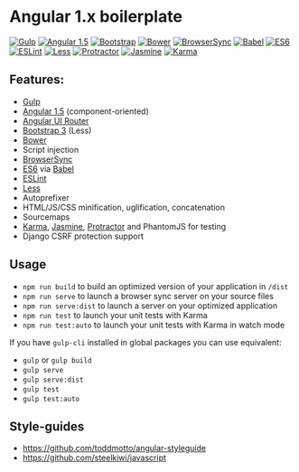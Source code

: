 # Angular 1.x boilerplate


[![Gulp](https://s16.postimg.org/4r2fsazz9/gulp.png)](https://github.com/gulpjs/gulp)
[![Angular 1.5](https://s11.postimg.org/lvqgbpj5v/angular.png)](https://github.com/angular/angular.js)
[![Bootstrap](https://s4.postimg.org/7tm0k2oq5/bootstrap.png)](https://github.com/twbs/bootstrap)
[![Bower](https://s10.postimg.org/47f0tmo4p/bower.png)](https://github.com/bower/bower)
[![BrowserSync](https://s11.postimg.org/xhirska8j/browsersync.png)](https://github.com/browsersync/browser-sync)
[![Babel](https://s12.postimg.org/j9hs9l219/babel.png)](https://github.com/babel/babel/)
[![ES6](https://s9.postimg.org/nxb8a31pb/es6.png)](http://www.ecma-international.org/ecma-262/6.0/)
[![ESLint](https://s16.postimg.org/pgxwmkej9/eslint.png)](https://github.com/sindresorhus/xo)
[![Less](https://s15.postimg.org/80vsmt0gb/less.png)](https://github.com/less/less.js)
[![Protractor](https://s13.postimg.org/ijrsfrlpz/protractor.png)](https://github.com/angular/protractor)
[![Jasmine](https://s9.postimg.org/cd8gwyjy7/jasmine.png)](https://github.com/jasmine/jasmine)
[![Karma](https://s11.postimg.org/jaz2uy6mr/karma.png)](https://github.com/karma-runner/karma)

## Features:
- [Gulp](https://github.com/gulpjs/gulp)
- [Angular 1.5](https://github.com/angular/angular.js) (component-oriented)
- [Angular UI Router](https://github.com/angular-ui/ui-router)
- [Bootstrap 3](https://github.com/twbs/bootstrap) (Less)
- [Bower](https://github.com/bower/bower)
- Script injection
- [BrowserSync](https://github.com/browsersync/browser-sync)
- [ES6](http://www.ecma-international.org/ecma-262/6.0/) via [Babel](https://github.com/babel/babel/)
- [ESLint](https://github.com/sindresorhus/xo)
- [Less](https://github.com/less/less.js)
- Autoprefixer
- HTML/JS/CSS minification, uglification, concatenation
- Sourcemaps
- [Karma](https://github.com/karma-runner/karma), [Jasmine](https://github.com/jasmine/jasmine), [Protractor](https://github.com/angular/protractor) and PhantomJS for testing
- Django CSRF protection support


## Usage

- `npm run build` to build an optimized version of your application in `/dist`
- `npm run serve` to launch a browser sync server on your source files
- `npm run serve:dist` to launch a server on your optimized application
- `npm run test` to launch your unit tests with Karma
- `npm run test:auto` to launch your unit tests with Karma in watch mode

If you have `gulp-cli` installed in global packages you can use equivalent:

- `gulp` or `gulp build`
- `gulp serve`
- `gulp serve:dist`
- `gulp test`
- `gulp test:auto`


## Style-guides
- https://github.com/toddmotto/angular-styleguide
- https://github.com/steelkiwi/javascript
